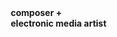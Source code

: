 ---
---

<article style="box-sizing:border-box; margin-left: 10px; margin-top: 160px; margin-bottom: 50vh;"> <b> composer + <br> electronic media artist </b>
</article>
